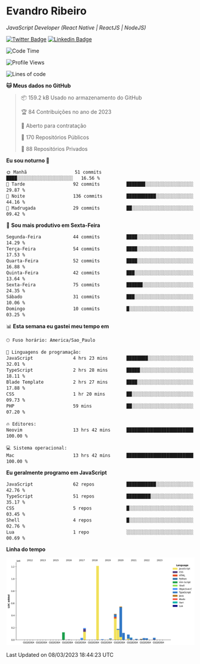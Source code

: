 # Evandro **Ribeiro**

*JavaScript Developer (React Native | ReactJS | NodeJS)*

[![Twitter Badge](https://img.shields.io/badge/-@ribeiroevandro-201B2D?style=flat-square&labelColor=201B2D&logo=twitter&logoColor=white&link=https://twitter.com/ribeiroevandro)](https://twitter.com/ribeiroevandro) 
[![Linkedin Badge](https://img.shields.io/badge/-Evandro%20Ribeiro-201B2D?style=flat-square&logo=Linkedin&logoColor=white&link=https://www.linkedin.com/in/ribeiroevandro)](https://www.linkedin.com/in/ribeiroevandro) 


<!--START_SECTION:waka-->
![Code Time](http://img.shields.io/badge/Code%20Time-3%2C141%20hrs%204%20mins-blue)

![Profile Views](http://img.shields.io/badge/Visualizac%C3%B5es%20do%20perfil-45-blue)

![Lines of code](https://img.shields.io/badge/Desde%20o%20Hello%20World%20eu%20escrevi-2.8%20million%20linhas%20de%20c%C3%B3digo-blue)

**🐱 Meus dados no GitHub** 

> 📦 159.2 kB Usado no armazenamento do GitHub 
 > 
> 🏆 84 Contribuições no ano de 2023
 > 
> 💼 Aberto para contratação
 > 
> 📜 170 Repositórios Públicos 
 > 
> 🔑 88 Repositórios Privados 
 > 
**Eu sou noturno 🦉** 

```text
🌞 Manhã                  51 commits          ████░░░░░░░░░░░░░░░░░░░░░   16.56 % 
🌆 Tarde                  92 commits          ███████░░░░░░░░░░░░░░░░░░   29.87 % 
🌃 Noite                  136 commits         ███████████░░░░░░░░░░░░░░   44.16 % 
🌙 Madrugada              29 commits          ██░░░░░░░░░░░░░░░░░░░░░░░   09.42 % 
```
📅 **Sou mais produtivo em Sexta-Feira** 

```text
Segunda-Feira            44 commits          ████░░░░░░░░░░░░░░░░░░░░░   14.29 % 
Terça-Feira              54 commits          ████░░░░░░░░░░░░░░░░░░░░░   17.53 % 
Quarta-Feira             52 commits          ████░░░░░░░░░░░░░░░░░░░░░   16.88 % 
Quinta-Feira             42 commits          ███░░░░░░░░░░░░░░░░░░░░░░   13.64 % 
Sexta-Feira              75 commits          ██████░░░░░░░░░░░░░░░░░░░   24.35 % 
Sábado                   31 commits          ███░░░░░░░░░░░░░░░░░░░░░░   10.06 % 
Domingo                  10 commits          █░░░░░░░░░░░░░░░░░░░░░░░░   03.25 % 
```


📊 **Esta semana eu gastei meu tempo em** 

```text
🕑︎ Fuso horário: America/Sao_Paulo

💬 Linguagens de programação: 
JavaScript               4 hrs 23 mins       ████████░░░░░░░░░░░░░░░░░   32.01 % 
TypeScript               2 hrs 28 mins       █████░░░░░░░░░░░░░░░░░░░░   18.11 % 
Blade Template           2 hrs 27 mins       ████░░░░░░░░░░░░░░░░░░░░░   17.88 % 
CSS                      1 hr 20 mins        ██░░░░░░░░░░░░░░░░░░░░░░░   09.73 % 
PHP                      59 mins             ██░░░░░░░░░░░░░░░░░░░░░░░   07.20 % 

🔥 Editores: 
Neovim                   13 hrs 42 mins      █████████████████████████   100.00 % 

💻 Sistema operacional: 
Mac                      13 hrs 42 mins      █████████████████████████   100.00 % 
```

**Eu geralmente programo em JavaScript** 

```text
JavaScript               62 repos            ███████████░░░░░░░░░░░░░░   42.76 % 
TypeScript               51 repos            █████████░░░░░░░░░░░░░░░░   35.17 % 
CSS                      5 repos             █░░░░░░░░░░░░░░░░░░░░░░░░   03.45 % 
Shell                    4 repos             █░░░░░░░░░░░░░░░░░░░░░░░░   02.76 % 
Lua                      1 repo              ░░░░░░░░░░░░░░░░░░░░░░░░░   00.69 % 
```



**Linha do tempo**

![Lines of Code chart](https://raw.githubusercontent.com/ribeiroevandro/ribeiroevandro/main/assets/bar_graph.png)


 Last Updated on 08/03/2023 18:44:23 UTC
<!--END_SECTION:waka-->
